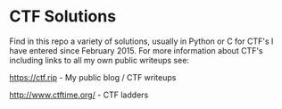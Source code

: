 CTF Solutions
=============

Find in this repo a variety of solutions, usually in Python or C for CTF's I have entered since February 2015. For more information about CTF's including links to all my own public writeups see:

https://ctf.rip - My public blog / CTF writeups

http://www.ctftime.org/ - CTF ladders
